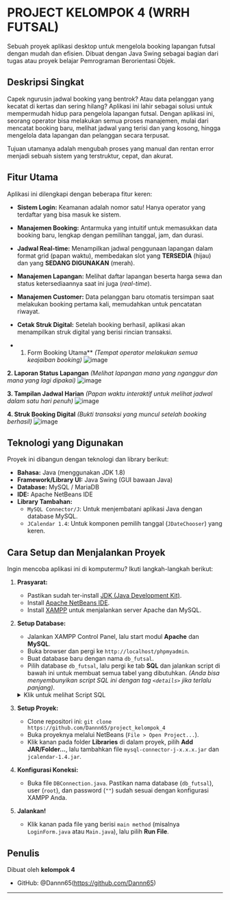 # PROJECT KELOMPOK 4 (WRRH FUTSAL)

Sebuah proyek aplikasi desktop untuk mengelola booking lapangan futsal dengan mudah dan efisien. Dibuat dengan Java Swing sebagai bagian dari tugas atau proyek belajar Pemrograman Berorientasi Objek.

## Deskripsi Singkat

Capek ngurusin jadwal booking yang bentrok? Atau data pelanggan yang kecatat di kertas dan sering hilang? Aplikasi ini lahir sebagai solusi untuk mempermudah hidup para pengelola lapangan futsal. Dengan aplikasi ini, seorang operator bisa melakukan semua proses manajemen, mulai dari mencatat booking baru, melihat jadwal yang terisi dan yang kosong, hingga mengelola data lapangan dan pelanggan secara terpusat.

Tujuan utamanya adalah mengubah proses yang manual dan rentan error menjadi sebuah sistem yang terstruktur, cepat, dan akurat.

## Fitur Utama

Aplikasi ini dilengkapi dengan beberapa fitur keren:

* **Sistem Login:** Keamanan adalah nomor satu! Hanya operator yang terdaftar yang bisa masuk ke sistem.
* **Manajemen Booking:** Antarmuka yang intuitif untuk memasukkan data booking baru, lengkap dengan pemilihan tanggal, jam, dan durasi.
* **Jadwal Real-time:** Menampilkan jadwal penggunaan lapangan dalam format grid (papan waktu), membedakan slot yang **TERSEDIA** (hijau) dan yang **SEDANG DIGUNAKAN** (merah).
* **Manajemen Lapangan:** Melihat daftar lapangan beserta harga sewa dan status ketersediaannya saat ini juga (*real-time*).
* **Manajemen Customer:** Data pelanggan baru otomatis tersimpan saat melakukan booking pertama kali, memudahkan untuk pencatatan riwayat.
* **Cetak Struk Digital:** Setelah booking berhasil, aplikasi akan menampilkan struk digital yang berisi rincian transaksi.

* 1. Form Booking Utama**
*(Tempat operator melakukan semua keajaiban booking)*
![image](https://github.com/user-attachments/assets/bc6e3774-5f05-4f2e-bc03-643b182f4ecc)

**2. Laporan Status Lapangan**
*(Melihat lapangan mana yang nganggur dan mana yang lagi dipakai)*
![image](https://github.com/user-attachments/assets/8bd83812-ed68-4472-b672-b31ffc196b50)

**3. Tampilan Jadwal Harian**
*(Papan waktu interaktif untuk melihat jadwal dalam satu hari penuh)*
![image](https://github.com/user-attachments/assets/e245e777-651c-459e-b6c8-ceecdc63349c)

**4. Struk Booking Digital**
*(Bukti transaksi yang muncul setelah booking berhasil)*
![image](https://github.com/user-attachments/assets/bc4c8c2b-8646-4588-b88d-fa946321e2e6)

## Teknologi yang Digunakan

Proyek ini dibangun dengan teknologi dan library berikut:

* **Bahasa:** Java (menggunakan JDK 1.8)
* **Framework/Library UI:** Java Swing (GUI bawaan Java)
* **Database:** MySQL / MariaDB
* **IDE:** Apache NetBeans IDE
* **Library Tambahan:**
    * `MySQL Connector/J`: Untuk menjembatani aplikasi Java dengan database MySQL.
    * `JCalendar 1.4`: Untuk komponen pemilih tanggal (`JDateChooser`) yang keren.

## Cara Setup dan Menjalankan Proyek

Ingin mencoba aplikasi ini di komputermu? Ikuti langkah-langkah berikut:

1.  **Prasyarat:**
    * Pastikan sudah ter-install [JDK (Java Development Kit)](https://www.oracle.com/java/technologies/javase-downloads.html).
    * Install [Apache NetBeans IDE](https://netbeans.apache.org/).
    * Install [XAMPP](https://www.apachefriends.org/) untuk menjalankan server Apache dan MySQL.

2.  **Setup Database:**
    * Jalankan XAMPP Control Panel, lalu start modul **Apache** dan **MySQL**.
    * Buka browser dan pergi ke `http://localhost/phpmyadmin`.
    * Buat database baru dengan nama `db_futsal`.
    * Pilih database `db_futsal`, lalu pergi ke tab **SQL** dan jalankan script di bawah ini untuk membuat semua tabel yang dibutuhkan. *(Anda bisa menyembunyikan script SQL ini dengan tag `<details>` jika terlalu panjang)*.

    <details>
    <summary>Klik untuk melihat Script SQL</summary>

    ```sql
    CREATE TABLE admin (
      id_admin int(11) NOT NULL AUTO_INCREMENT,
      username varchar(50) NOT NULL,
      password varchar(255) NOT NULL,
      PRIMARY KEY (id_admin)
    );

    CREATE TABLE lapangan (
      id_lapangan int(11) NOT NULL AUTO_INCREMENT,
      nama_lapangan varchar(100) NOT NULL,
      harga int(11) NOT NULL,
      PRIMARY KEY (id_lapangan)
    );
    
    CREATE TABLE customer (
      id_customer int(11) NOT NULL AUTO_INCREMENT,
      nama_customer varchar(100) NOT NULL,
      no_telepon varchar(15) NOT NULL,
      PRIMARY KEY (id_customer),
      UNIQUE KEY (no_telepon)
    );

    CREATE TABLE booking (
      id_booking int(11) NOT NULL AUTO_INCREMENT,
      id_lapangan int(11) NOT NULL,
      id_customer int(11) NOT NULL,
      tanggal_booking date NOT NULL,
      jam_mulai time NOT NULL,
      jam_selesai time NOT NULL,
      total_biaya int(11) NOT NULL,
      status varchar(20) NOT NULL,
      PRIMARY KEY (id_booking),
      FOREIGN KEY (id_lapangan) REFERENCES lapangan(id_lapangan),
      FOREIGN KEY (id_customer) REFERENCES customer(id_customer)
    );

    -- Jangan lupa buat user admin pertama kali!
    INSERT INTO `admin` (`username`, `password`) VALUES ('admin', MD5('admin'));
    ```
    </details>

3.  **Setup Proyek:**
    * Clone repositori ini: `git clone https://github.com/Dannn65/project_kelompok_4`
    * Buka proyeknya melalui NetBeans (`File > Open Project...`).
    * Klik kanan pada folder **Libraries** di dalam proyek, pilih **Add JAR/Folder...**, lalu tambahkan file `mysql-connector-j-x.x.x.jar` dan `jcalendar-1.4.jar`.

4.  **Konfigurasi Koneksi:**
    * Buka file `DBConnection.java`. Pastikan nama database (`db_futsal`), user (`root`), dan password (`""`) sudah sesuai dengan konfigurasi XAMPP Anda.

5.  **Jalankan!**
    * Klik kanan pada file yang berisi `main method` (misalnya `LoginForm.java` atau `Main.java`), lalu pilih **Run File**.

## Penulis

Dibuat oleh **kelompok 4**

* GitHub: @Dannn65(https://github.com/Dannn65)

---

